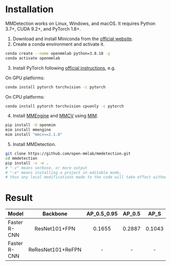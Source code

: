 # Installation
MMDetection works on Linux, Windows, and macOS. It requires Python 3.7+, CUDA 9.2+, and PyTorch 1.8+.

1. Download and install Miniconda from the [official website](https://docs.conda.io/en/latest/miniconda.html).
2. Create a conda environment and activate it.
```bash
conda create --name openmmlab python=3.8.18 -y
conda activate openmmlab
```
3. Install PyTorch following [official instructions](https://pytorch.org/get-started/locally/), e.g.

On GPU platforms:
```bash
conda install pytorch torchvision -c pytorch
```

On CPU platforms:
```bash
conda install pytorch torchvision cpuonly -c pytorch
```

4. Install [MMEngine](https://github.com/open-mmlab/mmengine) and [MMCV](https://github.com/open-mmlab/mmcv) using [MIM](https://github.com/open-mmlab/mim).
```bash
pip install -U openmim
mim install mmengine
mim install "mmcv==2.1.0"
```

5. Install MMDetection.
```bash
git clone https://github.com/open-mmlab/mmdetection.git
cd mmdetection
pip install -v -e .
# "-v" means verbose, or more output
# "-e" means installing a project in editable mode,
# thus any local modifications made to the code will take effect without reinstallation.
```

# Result
| Model | Backbone | AP_0.5_0.95 | AP_0.5 | AP_S | AP_M | AP_L | F1 | Config | Download |
| ------ |:-------------:|:----------------------:|:----------------------:|:----------------------:|:----------------------:|:----------------------:|:----------------------:|:----------------------:|:----------------------:|
| Faster R-CNN| ResNet101+FPN | 0.1655 | 0.2887 | 0.1043 | 0.2219 | 0.3041 | 0.1962 | [config](https://drive.google.com/file/d/1cKF3iFt67XU_e3wqI9XBW4TqJQsP5osH/view?usp=drive_link) | [model](https://drive.google.com/file/d/1CvPknKVzF9U1ezjQQ_y5z58JdVPLLPLH/view?usp=drive_link) |
| Faster R-CNN| ReResNet101+ReFPN | - | - | - | - | - | - | - | - |